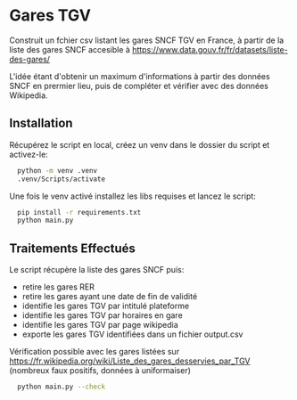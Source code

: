 
# Gares TGV

Construit un fchier csv listant les gares SNCF TGV en France, à partir de la liste des gares SNCF accesible à https://www.data.gouv.fr/fr/datasets/liste-des-gares/

L'idée étant d'obtenir un maximum d'informations à partir des données SNCF en prermier lieu, puis de compléter et vérifier avec des données Wikipedia.


## Installation

Récupérez le script en local, créez un venv dans le dossier du script et activez-le:

```bash
  python -m venv .venv
  .venv/Scripts/activate
```

Une fois le venv activé installez les libs requises et lancez le script:
```bash
  pip install -r requirements.txt
  python main.py

```

##  Traitements Effectués

Le script récupère la liste des gares SNCF puis:
- retire les gares RER
- retire les gares ayant une date de fin de validité
- identifie les gares TGV par intitulé plateforme
- identifie les gares TGV par horaires en gare
- identifie les gares TGV par page wikipedia
- exporte les gares TGV identifiées dans un fichier output.csv

Vérification possible avec les gares listées sur https://fr.wikipedia.org/wiki/Liste_des_gares_desservies_par_TGV (nombreux faux positifs, données à uniformaiser)
```bash
  python main.py --check

```
